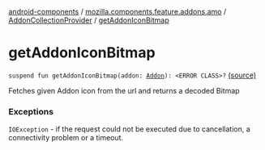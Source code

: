 [android-components](../../index.md) / [mozilla.components.feature.addons.amo](../index.md) / [AddonCollectionProvider](index.md) / [getAddonIconBitmap](./get-addon-icon-bitmap.md)

# getAddonIconBitmap

`suspend fun getAddonIconBitmap(addon: `[`Addon`](../../mozilla.components.feature.addons/-addon/index.md)`): <ERROR CLASS>?` [(source)](https://github.com/mozilla-mobile/android-components/blob/master/components/feature/addons/src/main/java/mozilla/components/feature/addons/amo/AddonCollectionProvider.kt#L100)

Fetches given Addon icon from the url and returns a decoded Bitmap

### Exceptions

`IOException` - if the request could not be executed due to cancellation,
a connectivity problem or a timeout.